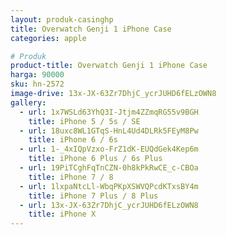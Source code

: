 ```yaml
---
layout: produk-casinghp
title: Overwatch Genji 1 iPhone Case
categories: apple

# Produk
product-title: Overwatch Genji 1 iPhone Case
harga: 90000
sku: hn-2572
image-drive: 13x-JX-63Zr7DhjC_ycrJUHD6fELzOWN8
gallery:
  - url: 1x7WSLd63YhQ3I-Jtjm4ZZmqRG55v9BGH
    title: iPhone 5 / 5s / SE
  - url: 18uxc8WL1GTqS-HnL4Ud4DLRk5FEyM8Pw
    title: iPhone 6 / 6s
  - url: 1-_4xIQpVzxo-FrZ1dK-EUQdGek4Kep6m
    title: iPhone 6 Plus / 6s Plus
  - url: 19PiTCghFqTnCZN-0h8kPkRwCE_c-CBOa
    title: iPhone 7 / 8
  - url: 1lxpaNtcLl-WbqPKpXSWVQPcdKTxsBY4m
    title: iPhone 7 Plus / 8 Plus
  - url: 13x-JX-63Zr7DhjC_ycrJUHD6fELzOWN8
    title: iPhone X
---
```

